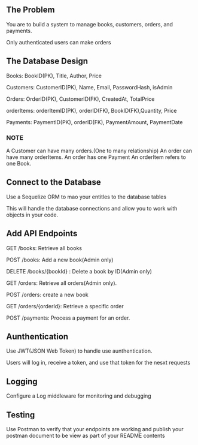 ## The Problem

You are to build a system to manage books, customers, orders, and payments.

Only authenticated users can make orders

## The Database Design
Books: BookID(PK), Title, Author, Price

Customers: CustomerID(PK), Name, Email, PasswordHash, isAdmin

Orders: OrderID(PK), CustomerID(FK), CreatedAt, TotalPrice

orderItems: orderItemID(PK), orderID(FK), BookID(FK),Quantity, Price

Payments: PaymentID(PK), orderID(FK), PaymentAmount, PaymentDate


### NOTE
A Customer can have many orders.(One to many relationship)
An order can have many orderItems.
An order has one Payment
An orderItem refers to one Book.

## Connect to the Database

Use a Sequelize ORM to mao your entitles to the database tables

This will handle the database connections and allow you to work with objects in your code.

## Add API Endpoints

GET /books: Retrieve all books

POST /books: Add a new book(Admin only)

DELETE /books/{bookId} : Delete a book by ID(Admin only)

GET /orders: Retrieve all orders(Admin only).

POST /orders: create a new book

GET /orders/{orderId}: Retrieve a specific order

POST /payments: Process a payment for an order.


## Aunthentication

Use JWT(JSON Web Token) to handle use aunthentication.

Users will log in, receive a token, and use that token for the nesxt requests

## Logging

Configure a Log middleware for monitoring and debugging

## Testing

Use Postman to verify that your endpoints are working and publish your postman document to be view as part of your README contents


